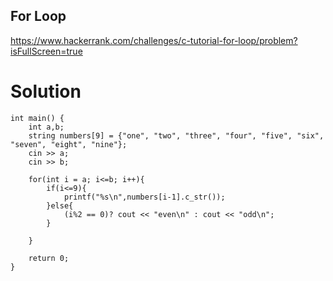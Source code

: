 ## For Loop

https://www.hackerrank.com/challenges/c-tutorial-for-loop/problem?isFullScreen=true

# Solution
```
int main() {
    int a,b;
    string numbers[9] = {"one", "two", "three", "four", "five", "six", "seven", "eight", "nine"};
    cin >> a;
    cin >> b;
    
    for(int i = a; i<=b; i++){
        if(i<=9){
            printf("%s\n",numbers[i-1].c_str());
        }else{
            (i%2 == 0)? cout << "even\n" : cout << "odd\n";
        }
        
    }
    
    return 0;
}
```
